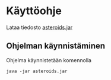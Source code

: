 # Käyttöohje
Lataa tiedosto [asteroids.jar](https://github.com/KalliMiika/ot-harjoitusty-/raw/master/Releases/Asteroids.jar)

## Ohjelman käynnistäminen

Ohjelma käynnistetään komennolla 

```
java -jar asteroids.jar
```
